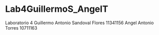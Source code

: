 # Lab4GuillermoS_AngelT
Laboratorio 4 Guillermo Antonio Sandoval Flores 11341156
Angel Antonio Torres 10711163
